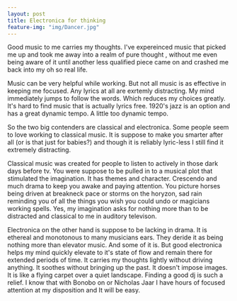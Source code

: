 ```yaml
---
layout: post
title: Electronica for thinking
feature-img: "img/Dancer.jpg"
---
```

Good music to me carries my thoughts. I've expereinced music that picked me up and took me away into a  realm of pure thought , without me even being aware of it until another less qualified piece came on and crashed me back into my oh so real life.

Music can be very helpful while working. But not all music is as effective in keeping me focused. Any lyrics at all are exrtemly distracting. My mind immediately jumps to follow the words. Which reduces my choices greatly.  It's hard to find music that is actually lyrics free. 1920's jazz is an option and has a great dynamic tempo. A little too dynamic tempo.

So the two big contenders are classical and electronica.
Some people seem to love working to classical music. It is suppose to make you smarter after all (or is that just for babies?) and though it is reliably lyric-less I still find it extremely distracting.

Classical music was created for people to listen to actively in those dark days before tv. You were suppose to be pulled in to a musical plot that stimulated the imagination. It has themes and character. Crescendo and much drama to keep you awake and paying attention. You picture horses being driven at breakneck pace or storms on the horyzon, sad rain reminding you of all the things you wish you could undo or magicians working spells.  Yes, my imagination asks for nothing more than to be distracted and classical to me in auditory televison.

Electronica on the other hand is suppose to be lacking in drama. It is ethereal and monotonous to many musicians ears. They deride it as being nothing more than elevator music. And some of it is.
But good electronica helps my mind quickly elevate to it's state of flow and remain there for extended periods of time.  It carries my thoughts lightly without driving anything. It soothes without bringing up the past. It doesn't impose images. It is  like a flying carpet over a quiet landscape.  Finding a good dj is such a relief. I know that with Bonobo on or Nicholas Jaar I have hours of focused attention at my disposition and It will be easy.
